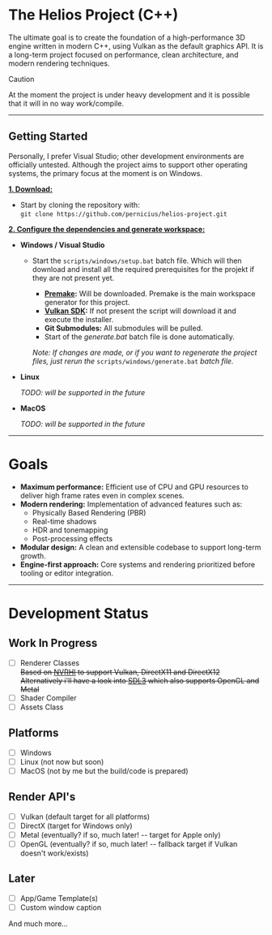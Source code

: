 # The Helios Project (C++)
The ultimate goal is to create the foundation of a high-performance 3D engine written in modern C++, using Vulkan as the default graphics API.
It is a long-term project focused on performance, clean architecture, and modern rendering techniques.
> [!CAUTION]
> At the moment the project is under heavy development and it is possible that it will in no way work/compile.

***

## Getting Started
Personally, I prefer Visual Studio; other development environments are officially untested. Although the project aims to support other operating systems, the primary focus at the moment is on Windows.

<ins>**1. Download:**</ins>

- Start by cloning the repository with:<br />
  `git clone https://github.com/pernicius/helios-project.git`

<ins>**2. Configure the dependencies and generate workspace:**</ins>

- **Windows / Visual Studio**

  - Start the `scripts/windows/setup.bat` batch file. Which will then download and install all the required prerequisites for the projekt if they are not present yet.
    - **[Premake](https://premake.github.io/):** Will be downloaded. Premake is the main workspace generator for this project.
    - **[Vulkan SDK](https://vulkan.lunarg.com/sdk/home#windows):** If not present the script will download it and execute the installer.
    - **Git Submodules:** All submodules will be pulled.
    - Start of the *generate.bat* batch file is done automatically.
    
	*Note: If changes are made, or if you want to regenerate the project files, just rerun the* `scripts/windows/generate.bat` *batch file.*

- **Linux**

    *TODO: will be supported in the future*

- **MacOS**

    *TODO: will be supported in the future*

***

# Goals

- **Maximum performance:** Efficient use of CPU and GPU resources to deliver high frame rates even in complex scenes.
- **Modern rendering:** Implementation of advanced features such as:
  - Physically Based Rendering (PBR)
  - Real-time shadows
  - HDR and tonemapping
  - Post-processing effects
- **Modular design:** A clean and extensible codebase to support long-term growth.
- **Engine-first approach:** Core systems and rendering prioritized before tooling or editor integration.

***

# Development Status

## Work In Progress

  - [ ] Renderer Classes<br />
    ~~Based on [NVRHI](https://github.com/NVIDIA-RTX/NVRHI) to support Vulkan, DirectX11 and DirectX12<br />~~
	~~Alternatively i'll have a look into [SDL3](https://github.com/libsdl-org/SDL) which also supports OpenGL and Metal~~
  - [ ] Shader Compiler
  - [ ] Assets Class
 
 ## Platforms

  - [ ] Windows
  - [ ] Linux (not now but soon)
  - [ ] MacOS (not by me but the build/code is prepared)

## Render API's

 - [ ] Vulkan (default target for all platforms)
 - [ ] DirectX (target for Windows only)
 - [ ] Metal (eventually? if so, much later! -- target for Apple only)
 - [ ] OpenGL (eventually? if so, much later! -- fallback target if Vulkan doesn't work/exists)

 ## Later

  - [ ] App/Game Template(s)
  - [ ] Custom window caption
 
 And much more...
